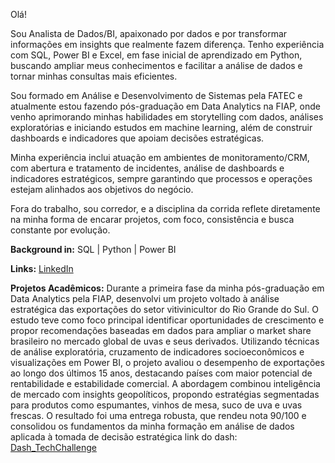 Olá!

Sou Analista de Dados/BI, apaixonado por dados e por transformar informações em insights que realmente fazem diferença. Tenho experiência com SQL, Power BI e Excel, em fase inicial de aprendizado em Python, buscando ampliar meus conhecimentos e facilitar a análise de dados e tornar minhas consultas mais eficientes.

Sou formado em Análise e Desenvolvimento de Sistemas pela FATEC e atualmente estou fazendo pós-graduação em Data Analytics na FIAP, onde venho aprimorando minhas habilidades em storytelling com dados, análises exploratórias e iniciando estudos em machine learning, além de construir dashboards e indicadores que apoiam decisões estratégicas.

Minha experiência inclui atuação em ambientes de monitoramento/CRM, com abertura e tratamento de incidentes, análise de dashboards e indicadores estratégicos, sempre garantindo que processos e operações estejam alinhados aos objetivos do negócio.

Fora do trabalho, sou corredor, e a disciplina da corrida reflete diretamente na minha forma de encarar projetos, com foco, consistência e busca constante por evolução.

**Background in:**  SQL  | Python | Power BI

**Links:** [LinkedIn](https://www.linkedin.com/in/gabrielmaciel25/)

**Projetos Acadêmicos:**
Durante a primeira fase da minha pós-graduação em Data Analytics pela FIAP, desenvolvi um projeto voltado à análise estratégica das exportações do setor vitivinicultor do Rio Grande do Sul. O estudo teve como foco principal identificar oportunidades de crescimento e propor recomendações baseadas em dados para ampliar o market share brasileiro no mercado global de uvas e seus derivados.
Utilizando técnicas de análise exploratória, cruzamento de indicadores socioeconômicos e visualizações em Power BI, o projeto avaliou o desempenho de exportações ao longo dos últimos 15 anos, destacando países com maior potencial de rentabilidade e estabilidade comercial. A abordagem combinou inteligência de mercado com insights geopolíticos, propondo estratégias segmentadas para produtos como espumantes, vinhos de mesa, suco de uva e uvas frescas.
O resultado foi uma entrega robusta, que rendeu nota 90/100 e consolidou os fundamentos da minha formação em análise de dados aplicada à tomada de decisão estratégica
link do dash: [Dash_TechChallenge](https://lnkd.in/ek73Qcav)
